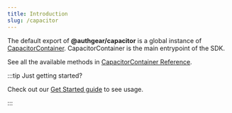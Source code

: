 ```yaml
---
title: Introduction
slug: /capacitor
---
```


The default export of **@authgear/capacitor** is a global instance of [CapacitorContainer](./classes/CapacitorContainer). CapacitorContainer is the main entrypoint of the SDK.

See all the available methods in [CapacitorContainer Reference](./classes/CapacitorContainer).

:::tip Just getting started?

Check out our [Get Started guide](https://docs.authgear.com/get-started/capacitor) to see usage.

:::
